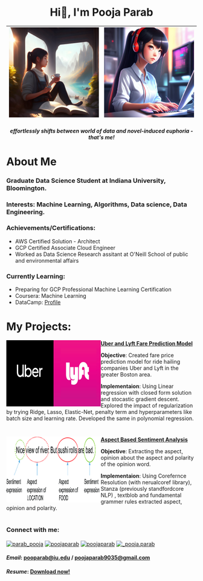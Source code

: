 <h1 align="center">Hi👋, I'm Pooja Parab</h1>

<div align="center">

| <img src="https://github.com/poojaparab/poojaparab/blob/dev_1/Fotor_AI%20(1).png" alt="adam-pw" width="250" /> | <img src="https://github.com/poojaparab/poojaparab/blob/dev_1/Fotor_AI.png" alt="adam-pw" width="250"/> |
| --- | --- |
<h5>effortlessly shifts between world of data and novel-induced euphoria - that's me!</h5>
</div>



# About Me

### Graduate Data Science Student at Indiana University, Bloomington.

### Interests: Machine Learning, Algorithms, Data science, Data Engineering. 

### Achievements/Certifications:
- AWS Certified Solution - Architect
- GCP Certified Associate Cloud Engineer
- Worked as Data Science Research assitant at O'Neill School of public and environmental affairs

### Currently Learning:
- Preparing for GCP Professional Machine Learning Certification
- Coursera: Machine Learning 
- DataCamp: [Profile](https://app.datacamp.com/profile/poojaparab9035)

# My Projects:


<img align="left" width="250" height="175" src="https://github.com/poojaparab/poojaparab/blob/dev_1/uberlyft.jpg">**[Uber and Lyft Fare Prediction Model](https://github.com/poojaparab/UBER-and-Lyft-Fare-Prediction-Model)**

**Objective**: Created fare price prediction model for ride hailing companies Uber and Lyft in the greater Boston area. 

**Implementaion**: Using Linear regression with closed form solution and stocastic gradient descent. Explored the impact of regularization by trying Ridge, Lasso, Elastic-Net, penalty term and hyperparameters like batch size and learning rate. Developed the same in polynomial regression.

#

<img align="left" width="250" height="175" src="https://github.com/poojaparab/poojaparab/blob/dev_1/absa.png">**[Aspect Based Sentiment Analysis](https://github.com/poojaparab/Aspect-Based-Sentiment-Analysis)**

**Objective**: Extracting the aspect, opinion about the aspect and polarity of the opinion word.

**Implementaion**: Using Corefernce Resolution (with nerualcoref library), Stanza (previously standfordcore NLP) , textblob and fundamental grammer rules extracted aspect, opinion and polarity.


<!-- 
<h3 align="left">Some of my work:</h3>

<p align="left">

- 👨‍💻	 **[Aspect Based Sentiment Analysis](https://github.com/poojaparab/Aspect-Based-Sentiment-Analysis)**

- 👨‍💻	 **[Spotify Hit Songs Predictor](https://github.com/poojaparab/Spotify-hit-song-predictor)**

- 👨‍💻 **[Price Optimization of E-commerce Platform](https://github.com/poojaparab/Price-Optimization-of-E-commerce-platform)**

- 👨‍💻 **[Network Analysis of Game of Thrones](https://github.com/poojaparab/Network-Analysis-of-Game-of-Thrones)**

- 👨‍💻 **[Predicting credit card approvals](https://github.com/poojaparab/predicting-credit-card-approvals)**

- 👨‍💻 **[Uber and Lyft Fare Prediction Model](https://github.com/poojaparab/UBER-and-Lyft-Fare-Prediction-Model)**

- 👨‍💻 **[All the Data Mining course homework](https://github.com/poojaparab/Data-mining-homeworks)**

- 👨‍💻 **[Scala's real world project repository data exploration](https://github.com/poojaparab/Scala-Real-world-Project-repository-Data-exploration)**

</p>



 -->

#

<h3 align="left">Connect with me:</h3>
<p align="left">
<a href="https://linkedin.com/in/parab_pooja" target="blank"><img align="center" src="https://raw.githubusercontent.com/rahuldkjain/github-profile-readme-generator/master/src/images/icons/Social/linked-in-alt.svg" alt="parab_pooja" height="30" width="40" /></a>
<a href="https://kaggle.com/poojaparab" target="blank"><img align="center" src="https://raw.githubusercontent.com/rahuldkjain/github-profile-readme-generator/master/src/images/icons/Social/kaggle.svg" alt="poojaparab" height="30" width="40" /></a>
<a href="https://www.leetcode.com/poojaparab" target="blank"><img align="center" src="https://raw.githubusercontent.com/rahuldkjain/github-profile-readme-generator/master/src/images/icons/Social/leet-code.svg" alt="poojaparab" height="30" width="40" /></a>
<a href="https://instagram.com/_pooja.parab" target="blank"><img align="center" src="https://raw.githubusercontent.com/rahuldkjain/github-profile-readme-generator/master/src/images/icons/Social/instagram.svg" alt="_pooja.parab" height="30" width="40" /></a>
</p>

#### *Email*: pooparab@iu.edu / poojaparab9035@gmail.com
#### *Resume*: [Download now!](https://github.com/poojaparab/poojaparab/blob/main/Pooja_Parab.pdf)

#



<!-- 
<p>&nbsp;<img align="left" src="https://github-readme-stats.vercel.app/api?username=poojaparab&show_icons=true&locale=en" alt="poojaparab" /></p>

<p align="left"> <img src="https://komarev.com/ghpvc/?username=poojaparab&label=Profile%20views&color=0e75b6&style=flat" alt="poojaparab" /> </p>
 -->
